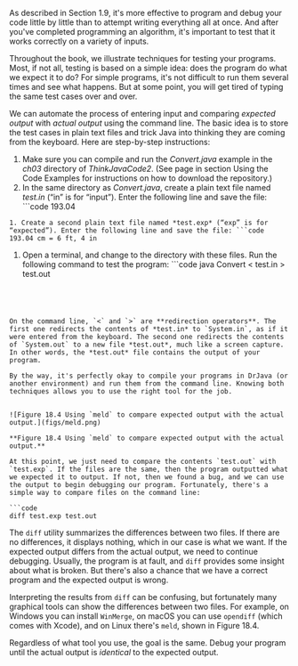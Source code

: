 As described in Section 1.9, it's more effective to program and debug your code little by little than to attempt writing everything all at once. And after you've completed programming an algorithm, it's important to test that it works correctly on a variety of inputs.

Throughout the book, we illustrate techniques for testing your programs. Most, if not all, testing is based on a simple idea: does the program do what we expect it to do? For simple programs, it's not difficult to run them several times and see what happens. But at some point, you will get tired of typing the same test cases over and over.

We can automate the process of entering input and comparing *expected output* with *actual output* using the command line. The basic idea is to store the test cases in plain text files and trick Java into thinking they are coming from the keyboard. Here are step-by-step instructions:



1. Make sure you can compile and run the *Convert.java* example in the *ch03* directory of *ThinkJavaCode2*. (See page in section Using the Code Examples for instructions on how to download the repository.)
1. In the same directory as *Convert.java*, create a plain text file named *test.in* (“in” is for “input”). Enter the following line and save the file: ```code
193.04
```
1. Create a second plain text file named *test.exp* (“exp” is for “expected”). Enter the following line and save the file: ```code
193.04 cm = 6 ft, 4 in
```
1. Open a terminal, and change to the directory with these files. Run the following command to test the program: ```code
java Convert < test.in > test.out
```




On the command line, `<` and `>` are **redirection operators**. The first one redirects the contents of *test.in* to `System.in`, as if it were entered from the keyboard. The second one redirects the contents of `System.out` to a new file *test.out*, much like a screen capture. In other words, the *test.out* file contains the output of your program.

By the way, it's perfectly okay to compile your programs in DrJava (or another environment) and run them from the command line. Knowing both techniques allows you to use the right tool for the job.


![Figure 18.4 Using `meld` to compare expected output with the actual output.](figs/meld.png)

**Figure 18.4 Using `meld` to compare expected output with the actual output.**

At this point, we just need to compare the contents `test.out` with `test.exp`. If the files are the same, then the program outputted what we expected it to output. If not, then we found a bug, and we can use the output to begin debugging our program. Fortunately, there's a simple way to compare files on the command line:

```code
diff test.exp test.out
```

The `diff` utility summarizes the differences between two files. If there are no differences, it displays nothing, which in our case is what we want. If the expected output differs from the actual output, we need to continue debugging. Usually, the program is at fault, and `diff` provides some insight about what is broken. But there's also a chance that we have a correct program and the expected output is wrong.

Interpreting the results from `diff` can be confusing, but fortunately many graphical tools can show the differences between two files. For example, on Windows you can install `WinMerge`, on macOS you can use `opendiff` (which comes with Xcode), and on Linux there's `meld`, shown in Figure 18.4.

Regardless of what tool you use, the goal is the same. Debug your program until the actual output is *identical* to the expected output.